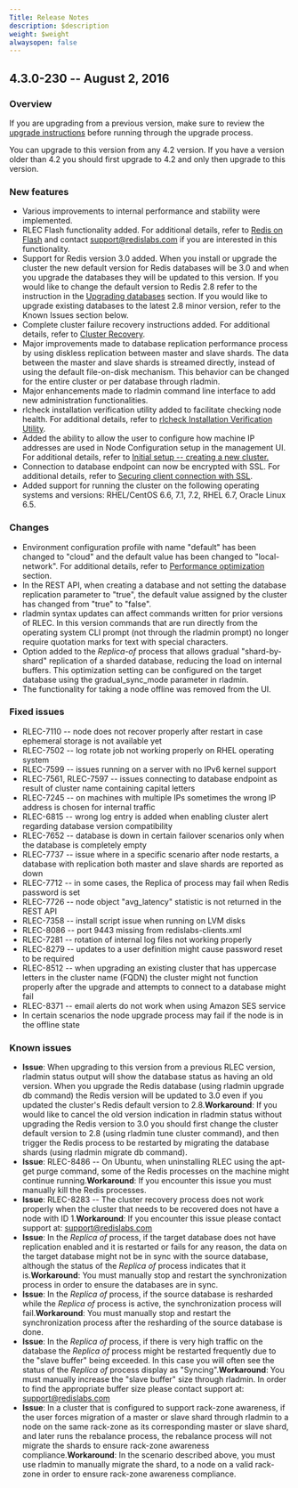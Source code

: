 ```yaml
---
Title: Release Notes
description: $description
weight: $weight
alwaysopen: false
---
```

4.3.0-230 -- August 2, 2016
---------------------------

### Overview

If you are upgrading from a previous version, make sure to review the
[upgrade
instructions](/redis-enterprise-documentation/installing-and-upgrading/upgrading)
before running through the upgrade process.

You can upgrade to this version from any 4.2 version. If you have a
version older than 4.2 you should first upgrade to 4.2 and only then
upgrade to this version.

### New features

-   Various improvements to internal performance and stability were
    implemented.
-   RLEC Flash functionality added. For additional details, refer to
    [Redis on Flash](/redis-enterprise-documentation/redis-on-flash/)
    and contact <support@redislabs.com> if you are interested in this
    functionality.
-   Support for Redis version 3.0 added. When you install or upgrade the
    cluster the new default version for Redis databases will be 3.0 and
    when you upgrade the databases they will be updated to this version.
    If you would like to change the default version to Redis 2.8 refer
    to the instruction in the [Upgrading
    databases](/redis-enterprise-documentation/installing-and-upgrading/upgrading)
    section. If you would like to upgrade existing databases to the
    latest 2.8 minor version, refer to the Known Issues section below.
-   Complete cluster failure recovery instructions added. For additional
    details, refer to [Cluster
    Recovery](/redis-enterprise-documentation/troubleshooting/cluster-recovery).
-   Major improvements made to database replication performance process
    by using diskless replication between master and slave shards. The
    data between the master and slave shards is streamed directly,
    instead of using the default file-on-disk mechanism. This behavior
    can be changed for the entire cluster or per database through
    rladmin.
-   Major enhancements made to rladmin command line interface to add new
    administration functionalities.
-   rlcheck installation verification utility added to facilitate
    checking node health. For additional details, refer to [rlcheck
    Installation Verification
    Utility](/redis-enterprise-documentation/troubleshooting/rlcheck-installation-verification-utility).
-   Added the ability to allow the user to configure how machine IP
    addresses are used in Node Configuration setup in the management UI.
    For additional details, refer to [Initial setup -- creating a new
    cluster.](/redis-enterprise-documentation/initial-setup-creating-a-new-cluster)
-   Connection to database endpoint can now be encrypted with SSL. For
    additional details, refer to [Securing client connection with
    SSL](/redis-enterprise-documentation/database-configuration/securing-client-connection-with-ssl).
-   Added support for running the cluster on the following operating
    systems and versions: RHEL/CentOS 6.6, 7.1, 7.2, RHEL 6.7, Oracle
    Linux 6.5.

### Changes

-   Environment configuration profile with name "default" has been
    changed to "cloud" and the default value has been changed to
    "local-network". For additional details, refer to [Performance
    optimization](/redis-enterprise-documentation/cluster-administration/best-practices/performance-optimization)
    section.
-   In the REST API, when creating a database and not setting the
    database replication parameter to "true", the default value assigned
    by the cluster has changed from "true" to "false".
-   rladmin syntax updates can affect commands written for prior
    versions of RLEC. In this version commands that are run directly
    from the operating system CLI prompt (not through the rladmin
    prompt) no longer require quotation marks for text with special
    characters.
-   Option added to the *Replica-of* process that allows gradual
    "shard-by- shard" replication of a sharded database, reducing the
    load on internal buffers. This optimization setting can be
    configured on the target database using the gradual\_sync\_mode
    parameter in rladmin.
-   The functionality for taking a node offline was removed from the UI.

### Fixed issues

-   RLEC-7110 -- node does not recover properly after restart in case
    ephemeral storage is not available yet
-   RLEC-7502 -- log rotate job not working properly on RHEL operating
    system
-   RLEC-7599 -- issues running on a server with no IPv6 kernel support
-   RLEC-7561, RLEC-7597 -- issues connecting to database endpoint as
    result of cluster name containing capital letters
-   RLEC-7245 -- on machines with multiple IPs sometimes the wrong IP
    address is chosen for internal traffic
-   RLEC-6815 -- wrong log entry is added when enabling cluster alert
    regarding database version compatibility
-   RLEC-7652 -- database is down in certain failover scenarios only
    when the database is completely empty
-   RLEC-7737 -- issue where in a specific scenario after node restarts,
    a database with replication both master and slave shards are
    reported as down
-   RLEC-7712 -- in some cases, the Replica of process may fail when
    Redis password is set
-   RLEC-7726 -- node object "avg\_latency" statistic is not returned in
    the REST API
-   RLEC-7358 -- install script issue when running on LVM disks
-   RLEC-8086 -- port 9443 missing from redislabs-clients.xml
-   RLEC-7281 -- rotation of internal log files not working properly
-   RLEC-8279 -- updates to a user definition might cause password reset
    to be required
-   RLEC-8512 -- when upgrading an existing cluster that has uppercase
    letters in the cluster name (FQDN) the cluster might not function
    properly after the upgrade and attempts to connect to a database
    might fail
-   RLEC-8371 -- email alerts do not work when using Amazon SES service
-   In certain scenarios the node upgrade process may fail if the node
    is in the offline state

### Known issues

-   **Issue**: When upgrading to this version from a previous RLEC
    version, rladmin status output will show the database status as
    having an old version. When you upgrade the Redis database (using
    rladmin upgrade db command) the Redis version will be updated to 3.0
    even if you updated the cluster's Redis default version to
    2.8.**Workaround**: If you would like to cancel the old version
    indication in rladmin status without upgrading the Redis version to
    3.0 you should first change the cluster default version to 2.8
    (using rladmin tune cluster command), and then trigger the Redis
    process to be restarted by migrating the database shards (using
    rladmin migrate db command).
-   **Issue**: RLEC-8486 -- On Ubuntu, when uninstalling RLEC using the
    apt-get purge command, some of the Redis processes on the machine
    might continue running.**Workaround**: If you encounter this issue
    you must manually kill the Redis processes.
-   **Issue**: RLEC-8283 -- The cluster recovery process does not work
    properly when the cluster that needs to be recovered does not have a
    node with ID 1.**Workaround**: If you encounter this issue please
    contact support at: <support@redislabs.com>
-   **Issue**: In the *Replica of* process, if the target database does
    not have replication enabled and it is restarted or fails for any
    reason, the data on the target database might not be in sync with
    the source database, although the status of the *Replica of* process
    indicates that it is.**Workaround**: You must manually stop and
    restart the synchronization process in order to ensure the databases
    are in sync.
-   **Issue**: In the *Replica of* process, if the source database is
    resharded while the *Replica of* process is active, the
    synchronization process will fail.**Workaround**: You must manually
    stop and restart the synchronization process after the resharding of
    the source database is done.
-   **Issue**: In the *Replica of* process, if there is very high
    traffic on the database the *Replica of* process might be restarted
    frequently due to the "slave buffer" being exceeded. In this case
    you will often see the status of the *Replica of* process display as
    "Syncing".**Workaround**: You must manually increase the "slave
    buffer" size through rladmin. In order to find the appropriate
    buffer size please contact support at: <support@redislabs.com>
-   **Issue**: In a cluster that is configured to support rack-zone
    awareness, if the user forces migration of a master or slave shard
    through rladmin to a node on the same rack-zone as its corresponding
    master or slave shard, and later runs the rebalance process, the
    rebalance process will not migrate the shards to ensure rack-zone
    awareness compliance.**Workaround**: In the scenario described
    above, you must use rladmin to manually migrate the shard, to a node
    on a valid rack-zone in order to ensure rack-zone awareness
    compliance.
